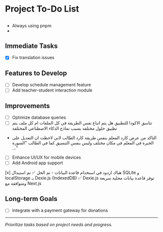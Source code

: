 # Project To-Do List
##
* Always using pnpm 
* 

## Immediate Tasks
- [x] Fix translation issues

## Features to Develop
- [ ] Develop schedule management feature
- [ ] Add teacher-student interaction module

## Improvements
- [ ] Optimize database queries 
- [ ] تناسق الاكودا للتطبيق
هل يتم اتباع نفس الطريقة في كل الملفات ام كل ملف يتم تطبيق حلول مختلفه بسبب نماذج الذكاء الاصطناعي المختلفة
- التاكد من عرض كارد المعلم بنفس طريقة كارد الطالب
لاني لاحظت ان التعديل على الخبرة في المعلم في مكان مختلف وليس بنفس التنسيق كما في الطالب "السورة ..."
- [ ] Enhance UI/UX for mobile devices
- [ ] Add Android app support 

[x] هناك ازدود في استخدام قاعدة البيانات - تم الحل
✅ تم استبدال SQLite و localStorage بـ Dexie.js (IndexedDB)
✅ Dexie.js توفر قاعدة بيانات محلية سريعة ومتوافقة مع Next.js
## Long-term Goals
- [ ] Integrate with a payment gateway for donations

---

*Prioritize tasks based on project needs and progress.*


